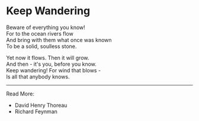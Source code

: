 # Keep Wandering

Beware of everything you know!  
For to the ocean rivers flow  
And bring with them what once was known  
To be a solid, soulless stone.


Yet now it flows. Then it will grow.  
And then - it's you, before you know.  
Keep wandering! For wind that blows -   
Is all that anybody knows.


* * *
Read More:
* David Henry Thoreau
* Richard Feynman
